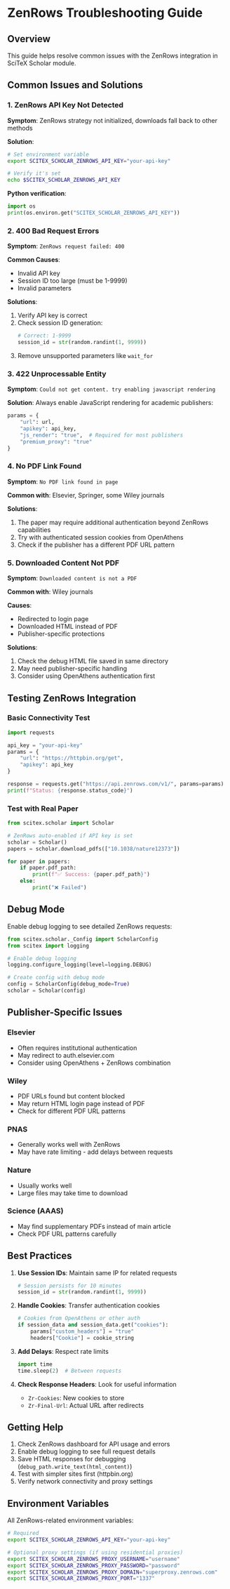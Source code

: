 # ZenRows Troubleshooting Guide

## Overview
This guide helps resolve common issues with the ZenRows integration in SciTeX Scholar module.

## Common Issues and Solutions

### 1. ZenRows API Key Not Detected

**Symptom**: ZenRows strategy not initialized, downloads fall back to other methods

**Solution**:
```bash
# Set environment variable
export SCITEX_SCHOLAR_ZENROWS_API_KEY="your-api-key"

# Verify it's set
echo $SCITEX_SCHOLAR_ZENROWS_API_KEY
```

**Python verification**:
```python
import os
print(os.environ.get("SCITEX_SCHOLAR_ZENROWS_API_KEY"))
```

### 2. 400 Bad Request Errors

**Symptom**: `ZenRows request failed: 400`

**Common Causes**:
- Invalid API key
- Session ID too large (must be 1-9999)
- Invalid parameters

**Solutions**:
1. Verify API key is correct
2. Check session ID generation:
   ```python
   # Correct: 1-9999
   session_id = str(random.randint(1, 9999))
   ```
3. Remove unsupported parameters like `wait_for`

### 3. 422 Unprocessable Entity

**Symptom**: `Could not get content. try enabling javascript rendering`

**Solution**: Always enable JavaScript rendering for academic publishers:
```python
params = {
    "url": url,
    "apikey": api_key,
    "js_render": "true",  # Required for most publishers
    "premium_proxy": "true"
}
```

### 4. No PDF Link Found

**Symptom**: `No PDF link found in page`

**Common with**: Elsevier, Springer, some Wiley journals

**Solutions**:
1. The paper may require additional authentication beyond ZenRows capabilities
2. Try with authenticated session cookies from OpenAthens
3. Check if the publisher has a different PDF URL pattern

### 5. Downloaded Content Not PDF

**Symptom**: `Downloaded content is not a PDF`

**Common with**: Wiley journals

**Causes**:
- Redirected to login page
- Downloaded HTML instead of PDF
- Publisher-specific protections

**Solutions**:
1. Check the debug HTML file saved in same directory
2. May need publisher-specific handling
3. Consider using OpenAthens authentication first

## Testing ZenRows Integration

### Basic Connectivity Test
```python
import requests

api_key = "your-api-key"
params = {
    "url": "https://httpbin.org/get",
    "apikey": api_key
}

response = requests.get("https://api.zenrows.com/v1/", params=params)
print(f"Status: {response.status_code}")
```

### Test with Real Paper
```python
from scitex.scholar import Scholar

# ZenRows auto-enabled if API key is set
scholar = Scholar()
papers = scholar.download_pdfs(["10.1038/nature12373"])

for paper in papers:
    if paper.pdf_path:
        print(f"✅ Success: {paper.pdf_path}")
    else:
        print("❌ Failed")
```

## Debug Mode

Enable debug logging to see detailed ZenRows requests:

```python
from scitex.scholar._Config import ScholarConfig
from scitex import logging

# Enable debug logging
logging.configure_logging(level=logging.DEBUG)

# Create config with debug mode
config = ScholarConfig(debug_mode=True)
scholar = Scholar(config)
```

## Publisher-Specific Issues

### Elsevier
- Often requires institutional authentication
- May redirect to auth.elsevier.com
- Consider using OpenAthens + ZenRows combination

### Wiley
- PDF URLs found but content blocked
- May return HTML login page instead of PDF
- Check for different PDF URL patterns

### PNAS
- Generally works well with ZenRows
- May have rate limiting - add delays between requests

### Nature
- Usually works well
- Large files may take time to download

### Science (AAAS)
- May find supplementary PDFs instead of main article
- Check PDF URL patterns carefully

## Best Practices

1. **Use Session IDs**: Maintain same IP for related requests
   ```python
   # Session persists for 10 minutes
   session_id = str(random.randint(1, 9999))
   ```

2. **Handle Cookies**: Transfer authentication cookies
   ```python
   # Cookies from OpenAthens or other auth
   if session_data and session_data.get("cookies"):
       params["custom_headers"] = "true"
       headers["Cookie"] = cookie_string
   ```

3. **Add Delays**: Respect rate limits
   ```python
   import time
   time.sleep(2)  # Between requests
   ```

4. **Check Response Headers**: Look for useful information
   - `Zr-Cookies`: New cookies to store
   - `Zr-Final-Url`: Actual URL after redirects

## Getting Help

1. Check ZenRows dashboard for API usage and errors
2. Enable debug logging to see full request details
3. Save HTML responses for debugging (`debug_path.write_text(html_content)`)
4. Test with simpler sites first (httpbin.org)
5. Verify network connectivity and proxy settings

## Environment Variables

All ZenRows-related environment variables:
```bash
# Required
export SCITEX_SCHOLAR_ZENROWS_API_KEY="your-api-key"

# Optional proxy settings (if using residential proxies)
export SCITEX_SCHOLAR_ZENROWS_PROXY_USERNAME="username"
export SCITEX_SCHOLAR_ZENROWS_PROXY_PASSWORD="password"
export SCITEX_SCHOLAR_ZENROWS_PROXY_DOMAIN="superproxy.zenrows.com"
export SCITEX_SCHOLAR_ZENROWS_PROXY_PORT="1337"
```